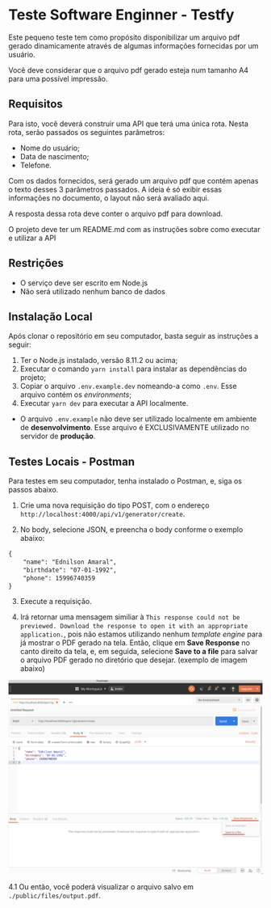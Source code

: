 # Teste Software Enginner - Testfy

Este pequeno teste tem como propósito disponibilizar um arquivo pdf gerado dinamicamente através de algumas informações fornecidas por um usuário.

Você deve considerar que o arquivo pdf gerado esteja num tamanho A4 para uma possível impressão.

## Requisitos

Para isto, você deverá construir uma API que terá uma única rota. Nesta rota, serão passados os seguintes parâmetros:
- Nome do usuário;  
- Data de nascimento;  
- Telefone.

Com os dados fornecidos, será gerado um arquivo pdf que contém apenas o texto desses 3 parâmetros passados. A ideia é só exibir essas informações no documento, o layout não será avaliado aqui.

A resposta dessa rota deve conter o arquivo pdf para download.

O projeto deve ter um README.md com as instruções sobre como executar e utilizar a API

## Restrições
- O serviço deve ser escrito em Node.js  
- Não será utilizado nenhum banco de dados


## Instalação Local

Após clonar o repositório em seu computador, basta seguir as instruções a seguir:  

1. Ter o Node.js instalado, versão 8.11.2 ou acima;  
2. Executar o comando `yarn install` para instalar as dependências do projeto;   
3. Copiar o arquivo `.env.example.dev` nomeando-a como `.env`. Esse arquivo contém os *environments*;    
4. Executar `yarn dev` para executar a API localmente.

* O arquivo `.env.example` não deve ser utilizado localmente em ambiente de **desenvolvimento**. Esse arquivo é EXCLUSIVAMENTE utilizado no servidor de **produção**.


## Testes Locais - Postman

Para testes em seu computador, tenha instalado o Postman, e, siga os passos abaixo.  

1. Crie uma nova requisição do tipo POST, com o endereço `http://localhost:4000/api/v1/generator/create`.  

2. No body, selecione JSON, e preencha o body conforme o exemplo abaixo: 
```
{
	"name": "Ednilson Amaral",
	"birthdate": "07-01-1992",
	"phone": 15996740359
}
```  

3. Execute a requisição.

4. Irá retornar uma mensagem similiar à `This response could not be previewed. Download the response to open it with an appropriate application.`, pois não estamos utilizando nenhum *template engine* para já mostrar o PDF gerado na tela. Então, clique em **Save Response** no canto direito da tela, e, em seguida, selecione **Save to a file** para salvar o arquivo PDF gerado no diretório que desejar. (exemplo de imagem abaixo)

![Imagem de exemplo](https://github.com/ednilsonamaral/testfy-pdf-generator-api/blob/master/public/img/example.png)

4.1 Ou então, você poderá visualizar o arquivo salvo em `./public/files/output.pdf`.